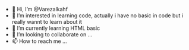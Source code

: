 - 👋 Hi, I’m @Varezalkahf
- 👀 I’m interested in learning code, actually i have no basic in code but i really wannt to learn about it
- 🌱 I’m currently learning HTML basic
- 💞️ I’m looking to collaborate on ...
- 📫 How to reach me ...

<!---
Varezalkahf/Varezalkahf is a ✨ special ✨ repository because its `README.md` (this file) appears on your GitHub profile.
You can click the Preview link to take a look at your changes.
--->
